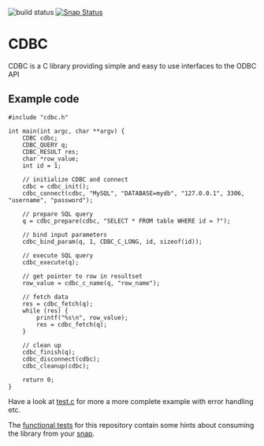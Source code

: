 ![build status](https://travis-ci.org/fnordahl/cdbc.svg?branch=master "Build status")
[![Snap Status](https://build.snapcraft.io/badge/fnordahl/cdbc.svg)](https://build.snapcraft.io/user/fnordahl/cdbc)
# CDBC

CDBC is a C library providing simple and easy to use interfaces to the ODBC API

## Example code
    #include "cdbc.h"
    
    int main(int argc, char **argv) {
        CDBC cdbc;
        CDBC_QUERY q;
        CDBC_RESULT res;
        char *row_value;
        int id = 1;
        
        // initialize CDBC and connect
        cdbc = cdbc_init();
        cdbc_connect(cdbc, "MySQL", "DATABASE=mydb", "127.0.0.1", 3306, "username", "password");
        
        // prepare SQL query
        q = cdbc_prepare(cdbc, "SELECT * FROM table WHERE id = ?");
        
        // bind input parameters
        cdbc_bind_param(q, 1, CDBC_C_LONG, id, sizeof(id));
        
        // execute SQL query
        cdbc_execute(q);
        
        // get pointer to row in resultset
        row_value = cdbc_c_name(q, "row_name");
        
        // fetch data
        res = cdbc_fetch(q);
        while (res) {
            printf("%s\n", row_value);
            res = cdbc_fetch(q);
        }
        
        // clean up
        cdbc_finish(q);
        cdbc_disconnect(cdbc);
        cdbc_cleanup(cdbc);
        
        return 0;
    }
    
Have a look at [test.c](https://github.com/fnordahl/cdbc/blob/master/tests/test.c)
for more a more complete example with error handling etc.

The [functional tests](https://github.com/fnordahl/cdbc/blob/master/.travis.yml)
for this repository contain some hints about consuming the library from your
[snap](https://github.com/fnordahl/cdbc/blob/master/tests/snap/snapcraft.yaml).
